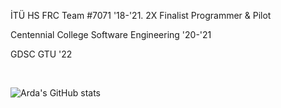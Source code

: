 <p> İTÜ HS FRC Team #7071 '18-'21.  2X Finalist Programmer & Pilot</p>
<p> Centennial College Software Engineering '20-'21
<p> GDSC GTU '22</p>
<br>

![Arda's GitHub stats](https://github-readme-stats.vercel.app/api?username=Zephyrus7&show_icons=true&theme=transparent)
